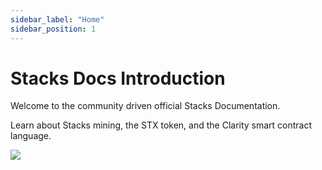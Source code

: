 ```yaml
---
sidebar_label: "Home"
sidebar_position: 1
---
```


# Stacks Docs Introduction

Welcome to the community driven official Stacks Documentation.

Learn about Stacks mining, the STX token, and the Clarity smart contract language.

![](/img/Bitcoinet-L_2.svg)



